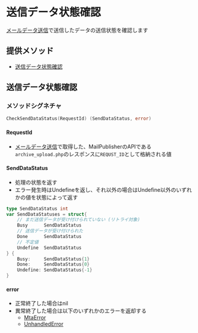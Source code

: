 # 送信データ状態確認
[メールデータ送信](documents/send_datas.md)で送信したデータの送信状態を確認します

## 提供メソッド
- [送信データ状態確認](#送信データ状態確認)

## 送信データ状態確認

### メソッドシグネチャ
```go
CheckSendDataStatus(RequestId) (SendDataStatus, error)
```

#### RequestId
- [メールデータ送信](./send_datas.md)で取得した、MailPublisherのAPIである`archive_upload.php`のレスポンスに`REQUST_ID`として格納される値

#### SendDataStatus
- 処理の状態を返す
- エラー発生時はUndefineを返し、それ以外の場合はUndefine以外のいずれかの値を状態によって返す
```go
type SendDataStatus int
var SendDataStatuses = struct{
    // まだ送信データが受け付けられていない (リトライ対象)
    Busy      SendDataStatus
    // 送信データが受け付けられた 
    Done      SendDataStatus
    // 不定値
    Undefine  SendDataStatus
} {
    Busy:     SendDataStatus{1}
    Done:     SendDataStatus{0}
    Undefine: SendDataStatus{-1}
}
```

#### error
- 正常終了した場合はnil
- 異常終了した場合は以下のいずれかのエラーを返却する
    + [MtaError](./mta_error.md)
    + [UnhandledError](./system_error.md)
